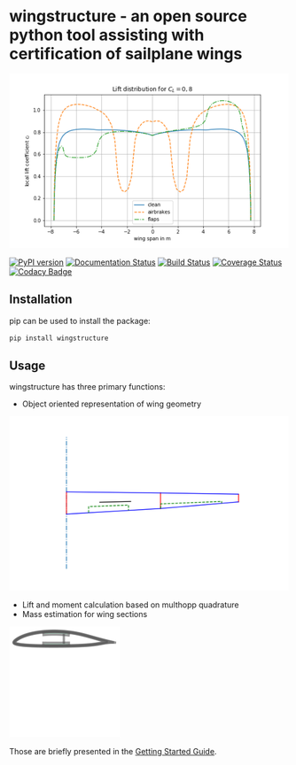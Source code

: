 # wingstructure - an open source python tool assisting with certification of sailplane wings

![lift distribution](examples/Liftdistribution.png)

[![PyPI version](https://badge.fury.io/py/wingstructure.svg)](https://badge.fury.io/py/wingstructure) [![Documentation Status](https://readthedocs.org/projects/wingstructure/badge/?version=latest)](https://wingstructure.readthedocs.io/en/latest/?badge=latest) [![Build Status](https://travis-ci.com/akafliegdarmstadt/wingstructure.svg?branch=master)](https://travis-ci.com/akafliegdarmstadt/wingstructure) [![Coverage Status](https://coveralls.io/repos/github/akafliegdarmstadt/wingstructure/badge.svg?branch=coveralls)](https://coveralls.io/github/akafliegdarmstadt/wingstructure?branch=coveralls) [![Codacy Badge](https://api.codacy.com/project/badge/Grade/1d3c65877733486cace59b0ffe890407)](https://www.codacy.com/app/helo9/wingstructure?utm_source=github.com&amp;utm_medium=referral&amp;utm_content=helo9/wingstructure&amp;utm_campaign=Badge_Grade)

## Installation
pip can be used to install the package:
```sh
pip install wingstructure
```

## Usage

wingstructure has three primary functions:

 * Object oriented representation of wing geometry

![geometry](examples/wing.png)

 * Lift and moment calculation based on multhopp quadrature
 * Mass estimation for wing sections

 ![section](examples/section.svg)


 Those are briefly presented in the [Getting Started Guide](https://wingstructure.readthedocs.io/en/latest/usage/quickstart.html).


